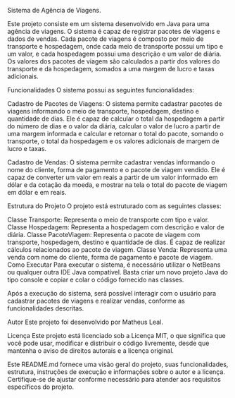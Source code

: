 Sistema de Agência de Viagens.

Este projeto consiste em um sistema desenvolvido em Java para uma agência de viagens. O sistema é capaz de registrar pacotes de viagens e dados de vendas. Cada pacote de viagens é composto por meio de transporte e hospedagem, onde cada meio de transporte possui um tipo e um valor, e cada hospedagem possui uma descrição e um valor de diária. Os valores dos pacotes de viagem são calculados a partir dos valores do transporte e da hospedagem, somados a uma margem de lucro e taxas adicionais.

Funcionalidades
O sistema possui as seguintes funcionalidades:

Cadastro de Pacotes de Viagens: O sistema permite cadastrar pacotes de viagens informando o meio de transporte, hospedagem, destino e quantidade de dias. Ele é capaz de calcular o total da hospedagem a partir do número de dias e o valor da diária, calcular o valor de lucro a partir de uma margem informada e calcular e retornar o total do pacote, somando o transporte, o total da hospedagem e os valores adicionais de margem de lucro e taxas.

Cadastro de Vendas: O sistema permite cadastrar vendas informando o nome do cliente, forma de pagamento e o pacote de viagem vendido. Ele é capaz de converter um valor em reais a partir de um valor informado em dólar e da cotação da moeda, e mostrar na tela o total do pacote de viagem em dólar e em reais.

Estrutura do Projeto
O projeto está estruturado com as seguintes classes:

Classe Transporte: Representa o meio de transporte com tipo e valor.
Classe Hospedagem: Representa a hospedagem com descrição e valor de diária.
Classe PacoteViagem: Representa o pacote de viagem com transporte, hospedagem, destino e quantidade de dias. É capaz de realizar cálculos relacionados ao pacote de viagem.
Classe Venda: Representa uma venda com nome do cliente, forma de pagamento e pacote de viagem.
Como Executar
Para executar o sistema, é necessário utilizar o NetBeans ou qualquer outra IDE Java compatível. Basta criar um novo projeto Java do tipo console e copiar e colar o código fornecido nas classes.

Após a execução do sistema, será possível interagir com o usuário para cadastrar pacotes de viagens e realizar vendas, conforme as funcionalidades descritas.

Autor
Este projeto foi desenvolvido por Matheus Leal.

Licença
Este projeto está licenciado sob a Licença MIT, o que significa que você pode usar, modificar e distribuir o código livremente, desde que mantenha o aviso de direitos autorais e a licença original.

Este README.md fornece uma visão geral do projeto, suas funcionalidades, estrutura, instruções de execução e informações sobre o autor e a licença. Certifique-se de ajustar conforme necessário para atender aos requisitos específicos do projeto.
